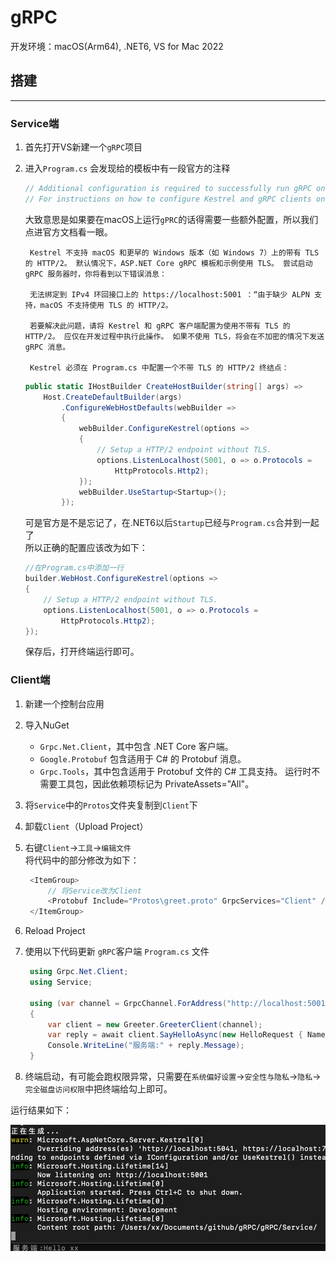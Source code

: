 # gRPC

开发环境：macOS(Arm64), .NET6, VS for Mac 2022

## 搭建

---

### Service端

1. 首先打开VS新建一个`gRPC`项目
2. 进入`Program.cs` 会发现给的模板中有一段官方的注释  
    ```csharp
    // Additional configuration is required to successfully run gRPC on macOS.
    // For instructions on how to configure Kestrel and gRPC clients on macOS, visit https://go.microsoft.com/fwlink/?linkid=2099682
    ```  
    大致意思是如果要在macOS上运行`gPRC`的话得需要一些额外配置，所以我们点进官方文档看一眼。  

        Kestrel 不支持 macOS 和更早的 Windows 版本（如 Windows 7）上的带有 TLS 的 HTTP/2。 默认情况下，ASP.NET Core gRPC 模板和示例使用 TLS。 尝试启动 gRPC 服务器时，你将看到以下错误消息：

        无法绑定到 IPv4 环回接口上的 https://localhost:5001 ：“由于缺少 ALPN 支持，macOS 不支持使用 TLS 的 HTTP/2。
        
        若要解决此问题，请将 Kestrel 和 gRPC 客户端配置为使用不带有 TLS 的 HTTP/2。 应仅在开发过程中执行此操作。 如果不使用 TLS，将会在不加密的情况下发送 gRPC 消息。

        Kestrel 必须在 Program.cs 中配置一个不带 TLS 的 HTTP/2 终结点：

    ```csharp
    public static IHostBuilder CreateHostBuilder(string[] args) =>
        Host.CreateDefaultBuilder(args)
            .ConfigureWebHostDefaults(webBuilder =>
            {
                webBuilder.ConfigureKestrel(options =>
                {
                    // Setup a HTTP/2 endpoint without TLS.
                    options.ListenLocalhost(5001, o => o.Protocols = 
                        HttpProtocols.Http2);
                });
                webBuilder.UseStartup<Startup>();
            });
    ```
    
    可是官方是不是忘记了，在.NET6以后`Startup`已经与`Program.cs`合并到一起了  
    所以正确的配置应该改为如下：
    
    ```csharp
    //在Program.cs中添加一行
    builder.WebHost.ConfigureKestrel(options =>
    {
        // Setup a HTTP/2 endpoint without TLS.
        options.ListenLocalhost(5001, o => o.Protocols =
            HttpProtocols.Http2);
    });
    ```

    保存后，打开终端运行即可。

### Client端

1. 新建一个控制台应用
2. 导入NuGet
   - `Grpc.Net.Client`，其中包含 .NET Core 客户端。
   - `Google.Protobuf` 包含适用于 C# 的 Protobuf 消息。
   - `Grpc.Tools`，其中包含适用于 Protobuf 文件的 C# 工具支持。 运行时不需要工具包，因此依赖项标记为 PrivateAssets="All"。
3. 将`Service`中的`Protos`文件夹复制到`Client`下
4. 卸载`Client`（Upload Project）
5. 右键`Client`->`工具`->`编辑文件`  
   将代码中的部分修改为如下：
   
   ```csharp
    <ItemGroup>
        // 将Service改为Client
        <Protobuf Include="Protos\greet.proto" GrpcServices="Client" />
    </ItemGroup>
   ```
6. Reload Project
7. 使用以下代码更新 `gRPC`客户端 `Program.cs` 文件  
   
   ```csharp
    using Grpc.Net.Client;
    using Service;

    using (var channel = GrpcChannel.ForAddress("http://localhost:5001"))
    {
        var client = new Greeter.GreeterClient(channel);
        var reply = await client.SayHelloAsync(new HelloRequest { Name = "xx" });
        Console.WriteLine("服务端:" + reply.Message);
    }
   ```
8. 终端启动，有可能会跑权限异常，只需要在`系统偏好设置`->`安全性与隐私`->`隐私`->`完全磁盘访问权限`中把终端给勾上即可。

运行结果如下：

![pic](pic/1651162818396.jpg)